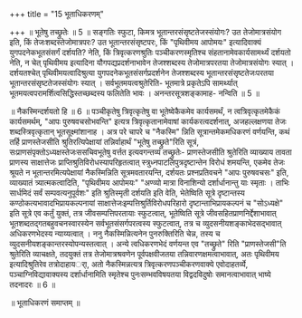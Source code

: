 +++
title = "15 भूताधिकरणम्"

+++
॥ भूतेषु तच्छ्रुतेः ॥ 5 ॥ सङ्गतिः स्फुटा, किमत्र भूतान्तरसंसृष्टतेजस्संयोगः? उत तेजोमात्रसंयोग इति, किं तेजःशब्दस्तेजोमात्रपरः? उत भूतान्तरसंसृष्टपरः, किं "पृथिवीमय आपोमयः" इत्यादिवाक्यं युगपदनेकभूतसंसर्गं दर्शयति? नेति, किं त्रिवृत्करणश्रुतिः पञ्चीकरणस्मृतिश्च संहतानामेवकार्यसामर्थ्यं दर्शयतो नेति, न चेत् पृथिवीमय इत्यादिना यौगपद्यप्रदर्शनाभावेन तेजश्शब्दस्य तेजोमात्रपरतया तेजोमात्रसंयोगः स्यात् । दर्शयतश्चेत् पृथिवीमयत्वादिश्रुत्या युगपदनेकभूतसंसर्गप्रदर्शनेन तेजश्शब्दस्य भूतान्तरसंसृष्टतेजःपरतया भूतान्तरसंसृष्टतेजस्संयोगः स्यात् । सर्वभूतमयत्वश्रुतेरिति- भूतमात्रे प्रकृतेऽपि सामर्थ्यात् भूतमयत्वपरामर्शित्वसिद्धिस्तच्छब्दस्य फलितेति भावः । अनन्तरसूत्रशङ्कामाह- नन्विति ॥ 5 ॥

॥ नैकस्मिन्दर्शयतो हि ॥ 6 ॥ पञ्चीकृतेषु त्रिवृत्कृतेषु वा भूतेष्वेकैकमेव कार्यसमर्थं, न त्वत्रिवृत्कृतमेकैकं कार्यसमर्थम्, "आपः पुरुषवचसोभवन्ति" इत्यत्र त्रिवृत्कृतानामेवाषां कार्यकरत्वदर्शनात्, अजहल्लक्षणया तेजः शब्दस्त्रिवृत्कृतान् भूतसूक्ष्मांशानाह । अत्र परे चापरे च "नैकस्मि" न्निति सूत्रान्तमेकमधिकरणं वर्णयन्ति, कथं तर्हि प्राणस्तेजसीति श्रुतिरत्यिपेक्षायां तन्निर्वाहार्थं "भूतेषु तच्छ्रुते"रिति सूत्रं, सःप्राणसंपृक्तोऽध्यक्षस्तेजःससचिवभूतेषु वर्त्तत इत्यवगन्तव्यं तच्छ्रुतेः- प्राणस्तेजसीति श्रुतेरिति व्याख्याय तावता प्राणस्य साक्षात्तेजः प्राप्तिश्रुतिविरोधस्यापरिहृतत्वात् स्त्रुध्नपाटलिपुत्रदृष्टान्तेन विरोधं शमयन्ति, एकमेव तेजः श्रूयते न भूतान्तरमित्यपेक्षायां नैकस्मिन्निति सूत्रमवतारयन्ति, दर्शयतः प्रश्नप्रतिवचने "आपः पुरुषवचसः" इति, व्याख्यातं त्र्यात्मकत्वादिति, "पृथिवीमय आपोमयः" "अण्व्यो मात्रा विनाशिन्यो दर्शार्धानान्तु याः स्मृताः । ताभिः सार्धमिदं सर्वं सम्पवत्यनुपूर्वशः" इति श्रुतिस्मृती दर्शयति इति वेति, भेतेष्विति सूत्रे दृष्टान्तस्य कण्ठोकत्यभावादभिप्रायकल्पनायां साक्षात्तेजःइम्पत्तिश्रुर्तिविरोधपरिहारो दृष्टान्ताभिप्रायकल्पनं च "सोऽध्यक्षे" इति सूत्रे एव कर्तुं युक्तं, तत्र जीवसम्पत्तिपरतायाः स्फुटत्वात्, भूतेष्विति सूत्रे जीवसहितप्राणनिर्द्देशाभावात् भूतशब्दतद्गतबहुवचनस्वारस्येन सर्वभूतसंसर्गपरत्वस्य स्फुटत्वात्, तत्र च व्युदसनीयशङ्काभेदसद्भावात् अधिकरणभेदस्य न्याय्यत्वात् । ननु नैकस्मिन्नित्यनेन पुनरुक्तिरिति चेन्न, तस्य च व्युदसनीयशङ्कान्तरस्योपन्यस्तत्वात् । अन्ये त्वधिकरणभेदं वर्णयन्त एव "तच्छ्रुते" रिति "प्राणस्तेजसी"ति श्रुतेरिति व्याचक्षते, तदयुक्तं तत्र तेजोमात्रश्रवणेन पूर्वपक्षवीजतया तन्निवारणक्षमत्वाभावात्, अतः पृथिवीमय इत्यादिश्रुतिरेव तत्रोदाहायर्ा, अतो नैकस्मिन्नत्यत्र त्रिवृत्करणपञ्चीकरणवाक्ये एवोदाहतर्व्ये, पञ्चाग्निविद्यावाक्यस्य दर्शार्धानामिति स्मृतेश्च पुनःसम्भवविषयतया विद्वदविदुषोः समानत्वाभावात् भाष्ये तदनादरः ॥ 6 ॥

॥ भूताधिकरणं समाप्तम् ॥

